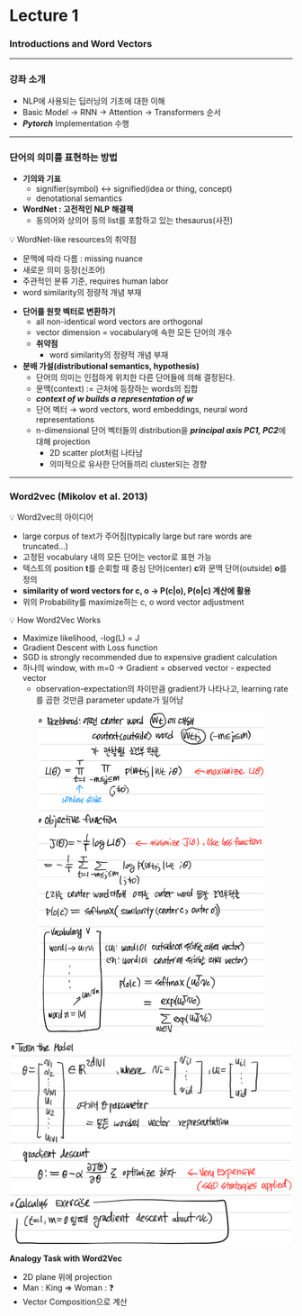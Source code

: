 # Lecture 1

### Introductions and Word Vectors

---

### 강좌 소개

- NLP에 사용되는 딥러닝의 기초에 대한 이해
- Basic Model → RNN → Attention → Transformers 순서
- ***Pytorch*** Implementation 수행

---

### 단어의 의미를 표현하는 방법

- **기의와 기표**
    - signifier(symbol) ↔ signified(idea or thing, concept)
    - denotational semantics
- **WordNet : 고전적인 NLP 해결책**
    - 동의어와 상의어 등의 list를 포함하고 있는 thesaurus(사전)
    
<aside>
💡 WordNet-like resources의 취약점

- 문맥에 따라 다름 : missing nuance
- 새로운 의미 등장(신조어)
- 주관적인 분류 기준, requires human labor
- word similarity의 정량적 개념 부재
</aside>
    
- **단어를 원핫 벡터로 변환하기**
    - all non-identical word vectors are orthogonal
    - vector dimension = vocabulary에 속한 모든 단어의 개수
    - **취약점**
        - word similarity의 정량적 개념 부재
- **분배 가설(distributional semantics, hypothesis)**
    - 단어의 의미는 인접하게 위치한 다른 단어들에 의해 결정된다.
    - 문맥(context) := 근처에 등장하는 words의 집합
    - ***context of w builds a representation of w***
    - 단어 벡터 → word vectors, word embeddings, neural word representations
    - n-dimensional  단어 벡터들의 distribution을 ***principal axis PC1, PC2***에 대해 projection
        - 2D scatter plot처럼 나타남
        - 의미적으로 유사한 단어들끼리 cluster되는 경향

---

### Word2vec (Mikolov et al. 2013)

<aside>
💡 Word2vec의 아이디어

- large corpus of text가 주어짐(typically large but rare words are truncated...)
- 고정된 vocabulary 내의 모든 단어는 vector로 표현 가능
- 텍스트의 position **t**를 순회할 때 중심 단어(center) **c**와 문맥 단어(outside) **o**를 정의
- **similarity of word vectors for c, o → P(c|o), P(o|c) 계산에 활용**
- 위의 Probability를 maximize하는 c, o word vector adjustment
</aside>

<aside>
💡 How Word2Vec Works

- Maximize likelihood, -log(L) = J
- Gradient Descent with Loss function
- SGD is strongly recommended due to expensive gradient calculation
- 하나의 window, with m=0 → Gradient = observed vector - expected vector
    - observation-expectation의 차이만큼 gradient가 나타나고, learning rate를 곱한 것만큼 parameter update가 일어남
</aside>

<p align = "center">
<img src = "../../Figures/Lecture01/Fig 1.png" width = 400dp>
</p>

<p align = "center">
<img src = "../../Figures/Lecture01/Fig 2.png" width = 500dp>
</p>

**Analogy Task with Word2Vec**

- 2D plane 위에 projection
- Man : King ⇒ Woman : ❓
- Vector Composition으로 계산

